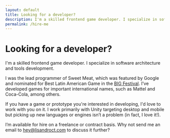 ```yaml
---
layout: default
title: Looking for a developer?
description: I'm a skilled frontend game developer. I specialize in software architecture and tools development.
permalink: /hire-me
---
```


<div class="splash-content">
    <h1 class="hidden-md">
        Looking for a developer?
    </h1>
    <div class="div hidden-md"></div>
    <p class="main">
        I'm a skilled frontend game developer. I specialize in software architecture and tools development.
    </p>
    <p>
        I was the lead programmer of Sweet Meat, which was featured by Google and nominated for Best Latin American Game in the <a href="bigfestival.com.br">BIG Festival</a>. I've developed games for important international names, such as Mattel and Coca-Cola, among others.
    </p>
    <p>
        If you have a game or prototype you're interested in developing, I'd love to work with you on it. I work primarily with Unity targeting desktop and mobile but picking up new languages or engines isn’t a problem (in fact, I love it!).
    </p>
    <p>
        I’m available for hire on a freelance or contract basis. Why not send me an email to <a href="mailto:hey@lisandroct.com">hey@lisandroct.com</a> to discuss it further?
    </p>
</div>